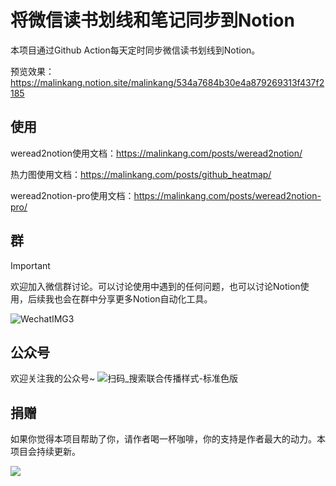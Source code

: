 # 将微信读书划线和笔记同步到Notion


本项目通过Github Action每天定时同步微信读书划线到Notion。

预览效果：https://malinkang.notion.site/malinkang/534a7684b30e4a879269313f437f2185



## 使用

weread2notion使用文档：https://malinkang.com/posts/weread2notion/

热力图使用文档：https://malinkang.com/posts/github_heatmap/

weread2notion-pro使用文档：https://malinkang.com/posts/weread2notion-pro/


## 群
> [!IMPORTANT]  
> 欢迎加入微信群讨论。可以讨论使用中遇到的任何问题，也可以讨论Notion使用，后续我也会在群中分享更多Notion自动化工具。

![WechatIMG3](https://github.com/malinkang/weread2notion-pro/assets/3365208/86414552-a638-4fa3-893d-d349171ca1bb)

## 公众号

欢迎关注我的公众号~
![扫码_搜索联合传播样式-标准色版](https://github.com/malinkang/weread2notion-pro/assets/3365208/32fbce17-9a03-4e36-9a39-6e6a34aa3aef)

## 捐赠

如果你觉得本项目帮助了你，请作者喝一杯咖啡，你的支持是作者最大的动力。本项目会持续更新。

![](./asset/WechatIMG27.jpg)

